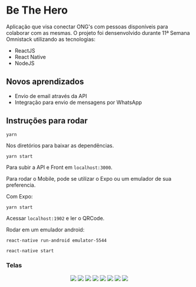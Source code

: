 # Be The Hero

Aplicação que visa conectar ONG's com pessoas disponíveis para colaborar com as mesmas. O projeto foi densenvolvido durante 11ª Semana Omnistack utilizando as tecnologias:

- ReactJS
- React Native
- NodeJS

## Novos aprendizados
- Envio de email através da API 
- Integração para envio de mensagens por WhatsApp
## Instruções para rodar

```
yarn 
```
Nos diretórios para baixar as dependências.
```
yarn start
```
Para subir a API e Front em ```localhost:3000```.

Para rodar o Mobile, pode se utilizar o Expo ou um emulador de sua preferencia.

Com Expo:
```
yarn start
```
Acessar ```localhost:1902``` e ler o QRCode.

Rodar em um emulador android:
```
react-native run-android emulator-5544
```
```
react-native start
```
### Telas

<p align="center">
    <img src="./screens/img1.png">
    <img src="./screens/img2.png">
    <img src="./screens/img3.png">
    <img src="./screens/img4.png">
    <img src="./screens/img4.png">
    <img src="./screens/img5.png">
    <img src="./screens/img6.png">
    <img src="./screens/img7.png">
</p>
